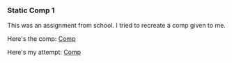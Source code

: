 ### Static Comp 1
This was an assignment from school. I tried to recreate a comp given to me.

Here's the comp:
[Comp](photos/comp.jpg)

Here's my attempt:
[Comp](photos/screenshot.jpg)